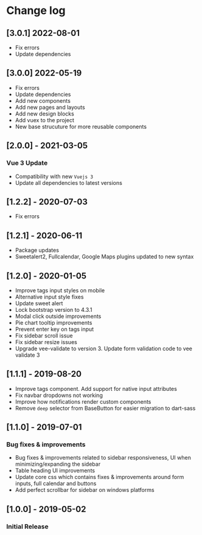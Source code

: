 # Change log

## [3.0.1] 2022-08-01

- Fix errors
- Update dependencies

## [3.0.0] 2022-05-19

- Fix errors
- Update dependencies
- Add new components
- Add new pages and layouts
- Add new design blocks
- Add vuex to the project
- New base strucuture for more reusable components

## [2.0.0] - 2021-03-05

### Vue 3 Update

- Compatibility with new `Vuejs 3`
- Update all dependencies to latest versions

## [1.2.2] - 2020-07-03

- Fix errors

## [1.2.1] - 2020-06-11

- Package updates
- Sweetalert2, Fullcalendar, Google Maps plugins updated to new syntax

## [1.2.0] - 2020-01-05

- Improve tags input styles on mobile
- Alternative input style fixes
- Update sweet alert
- Lock bootstrap version to 4.3.1
- Modal click outside improvements
- Pie chart tooltip improvements
- Prevent enter key on tags input
- Fix sidebar scroll issue
- Fix sidebar resize issues
- Upgrade vee-validate to version 3. Update form validation code to vee validate 3

## [1.1.1] - 2019-08-20

- Improve tags component. Add support for native input attributes
- Fix navbar dropdowns not working
- Improve how notifications render custom components
- Remove `deep` selector from BaseButton for easier migration to dart-sass

## [1.1.0] - 2019-07-01

### Bug fixes & improvements

- Bug fixes & improvements related to sidebar responsiveness, UI when minimizing/expanding the sidebar
- Table heading UI improvements
- Update core css which contains fixes & improvements around form inputs, full calendar and buttons
- Add perfect scrollbar for sidebar on windows platforms

## [1.0.0] - 2019-05-02

### Initial Release
